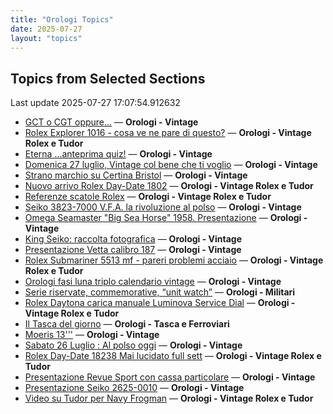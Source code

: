```yaml
---
title: "Orologi Topics"
date: 2025-07-27
layout: "topics"
---
```


## Topics from Selected Sections

Last update 2025-07-27 17:07:54.912632

- [GCT o CGT oppure...](https://orologi.forumfree.it/?t=80038388) — **Orologi - Vintage**
- [Rolex Explorer 1016 - cosa ve ne pare di questo?](https://orologi.forumfree.it/?t=80771979) — **Orologi - Vintage Rolex e Tudor**
- [Eterna ...anteprima quiz!](https://orologi.forumfree.it/?t=80660771) — **Orologi - Vintage**
- [Domenica 27 luglio, Vintage col bene che ti voglio](https://orologi.forumfree.it/?t=80772548) — **Orologi - Vintage**
- [Strano marchio su Certina Bristol](https://orologi.forumfree.it/?t=80772792) — **Orologi - Vintage**
- [Nuovo arrivo Rolex Day-Date 1802](https://orologi.forumfree.it/?t=80699711) — **Orologi - Vintage Rolex e Tudor**
- [Referenze scatole Rolex](https://orologi.forumfree.it/?t=13881032) — **Orologi - Vintage Rolex e Tudor**
- [Seiko 3823-7000 V.F.A. la rivoluzione al polso](https://orologi.forumfree.it/?t=80772301) — **Orologi - Vintage**
- [Omega Seamaster "Big Sea Horse" 1958.  Presentazione](https://orologi.forumfree.it/?t=80771584) — **Orologi - Vintage**
- [King Seiko: raccolta fotografica](https://orologi.forumfree.it/?t=78946994) — **Orologi - Vintage**
- [Presentazione Vetta calibro 187](https://orologi.forumfree.it/?t=80771361) — **Orologi - Vintage**
- [Rolex Submariner 5513 mf - pareri problemi acciaio](https://orologi.forumfree.it/?t=80771186) — **Orologi - Vintage Rolex e Tudor**
- [Orologi fasi luna triplo calendario vintage](https://orologi.forumfree.it/?t=76289841) — **Orologi - Vintage**
- [Serie riservate, commemorative, “unit watch”](https://orologi.forumfree.it/?t=70708713) — **Orologi - Militari**
- [Rolex Daytona carica manuale Luminova Service Dial](https://orologi.forumfree.it/?t=80773000) — **Orologi - Vintage Rolex e Tudor**
- [Il Tasca del giorno](https://orologi.forumfree.it/?t=80702163) — **Orologi - Tasca e Ferroviari**
- [Moeris 13'''](https://orologi.forumfree.it/?t=80769281) — **Orologi - Vintage**
- [Sabato 26 Luglio : Al polso oggi](https://orologi.forumfree.it/?t=80771703) — **Orologi - Vintage**
- [Rolex Day-Date 18238 Mai lucidato full sett](https://orologi.forumfree.it/?t=80772935) — **Orologi - Vintage Rolex e Tudor**
- [Presentazione Revue Sport con cassa particolare](https://orologi.forumfree.it/?t=80771809) — **Orologi - Vintage**
- [Presentazione Seiko 2625-0010](https://orologi.forumfree.it/?t=80764976) — **Orologi - Vintage**
- [Video su Tudor per Navy Frogman](https://orologi.forumfree.it/?t=80772589) — **Orologi - Vintage Rolex e Tudor**
